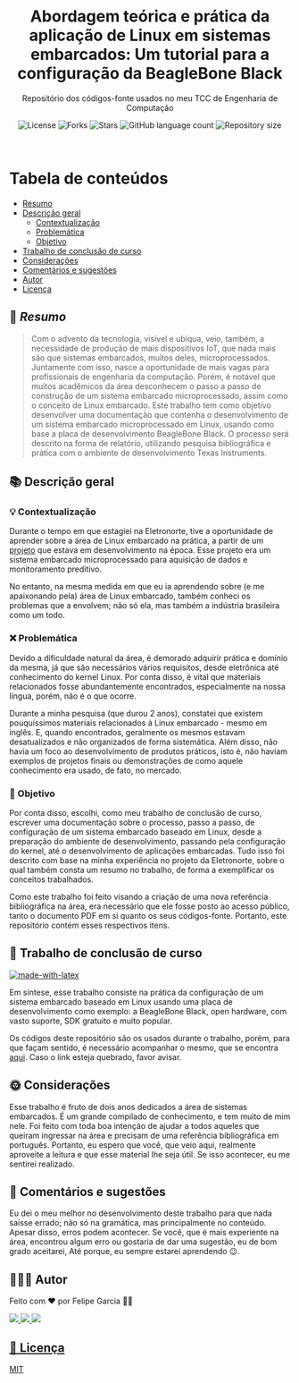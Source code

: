 <h1 align="center">Abordagem teórica e prática da aplicação de Linux em sistemas embarcados: Um tutorial para a configuração da BeagleBone Black</h1>
<p align="center">Repositório dos códigos-fonte usados no meu TCC de Engenharia de Computação </p>

<p align="center">
    <img alt="License" src="https://img.shields.io/github/license/felipegarcia99/Curso-de-Linux-Embarcado">
    <img alt="Forks" src="https://img.shields.io/github/forks/felipegarcia99/Curso-de-Linux-Embarcado">
    <img alt="Stars" src="https://img.shields.io/github/stars/felipegarcia99/Curso-de-Linux-Embarcado">
    <img alt="GitHub language count" src="https://img.shields.io/github/languages/count/felipegarcia99/Curso-de-Linux-Embarcado">
    <img alt="Repository size" src="https://img.shields.io/github/repo-size/felipegarcia99/Curso-de-Linux-Embarcado">
</p>

<br>

Tabela de conteúdos
=================
<!--ts-->
   * [Resumo](#resumo)
   * [Descrição geral](#Descrição-geral)
        * [Contextualização](#Contextualização)
        * [Problemática](#Problemática)
        * [Objetivo](#Objetivo)
   * [Trabalho de conclusão de curso](#Trabalho-de-conclusão-de-curso)
   * [Considerações](#considerações)
   * [Comentários e sugestões](#Comentários-e-sugestões)
   * [Autor](#autor)
   * [Licença](#licença)
<!--te-->

## 📝 _Resumo_

> Com o advento da tecnologia, visível e ubíqua, veio, também, a necessidade de produção de mais dispositivos IoT, que nada mais são que sistemas embarcados, muitos deles, microprocessados. Juntamente com isso, nasce a oportunidade de mais vagas para profissionais de engenharia da computação. Porém, é notável que muitos acadêmicos da área desconhecem o passo a passo de construção de um sistema embarcado microprocessado, assim como o conceito de Linux embarcado. Este trabalho tem como objetivo desenvolver uma documentação que contenha o desenvolvimento de um sistema embarcado microprocessado em Linux, usando como base a placa de desenvolvimento BeagleBone Black. O processo será descrito na forma de relatório, utilizando pesquisa bibliográfica e prática com o ambiente de desenvolvimento Texas Instruments.

## 📚 Descrição geral

### 💡 Contextualização

Durante o tempo em que estagiei na Eletronorte, tive a oportunidade de aprender sobre a área de Linux embarcado na prática, a partir de um [projeto](https://www.youtube.com/watch?v=1vxvBeepXvI) que estava em desenvolvimento na época. Esse projeto era um sistema embarcado microprocessado para aquisição de dados e monitoramento preditivo.

No entanto, na mesma medida em que eu ia aprendendo sobre (e me apaixonando pela) área de Linux embarcado, também conheci os problemas que a envolvem; não só ela, mas também a indústria brasileira como um todo. 

### ❌ Problemática

Devido a dificuldade natural da área, é demorado adquirir prática e domínio da mesma, já que são necessários vários requisitos, desde eletrônica até conhecimento do kernel Linux. Por conta disso, é vital que materiais relacionados fosse abundantemente encontrados, especialmente na nossa língua, porém, não é o que ocorre.

Durante a minha pesquisa (que durou 2 anos), constatei que existem pouquíssimos materiais relacionados à Linux embarcado - mesmo em inglês. E, quando encontrados, geralmente os mesmos estavam desatualizados e não organizados de forma sistemática. Além disso, não havia um foco ao desenvolvimento de produtos práticos, isto é, não haviam exemplos de projetos finais ou demonstrações de como aquele conhecimento era usado, de fato, no mercado.

### 🎯 Objetivo

Por conta disso, escolhi, como meu trabalho de conclusão de curso, escrever uma documentação sobre o processo, passo a passo, de configuração de um sistema embarcado baseado em Linux, desde a preparação do ambiente de desenvolvimento, passando pela configuração do kernel, até o desenvolvimento de aplicações embarcadas. Tudo isso foi descrito com base na minha experiência no projeto da Eletronorte, sobre o qual também consta um resumo no trabalho, de forma a exemplificar os conceitos trabalhados.

Como este trabalho foi feito visando a criação de uma nova referência bibliográfica na área, era necessário que ele fosse posto ao acesso público, tanto o documento PDF em si quanto os seus códigos-fonte. Portanto, este repositório contém esses respectivos itens.

## 📖 Trabalho de conclusão de curso

[![made-with-latex](https://img.shields.io/badge/Made%20with-LaTeX-1f425f.svg)](https://www.latex-project.org/)

Em síntese, esse trabalho consiste na prática da configuração de um sistema embarcado baseado em Linux usando uma placa de desenvolvimento como exemplo: a BeagleBone Black, open hardware, com vasto suporte, SDK gratuito e muito popular. 

Os códigos deste repositório são os usados durante o trabalho, porém, para que façam sentido, é necessário acompanhar o mesmo, que se encontra [aqui](https://drive.google.com/file/d/1RgPurOIAYz15cTSzCj7JkGZ_NMh3Ia7j/view?usp=sharing "O TCC em si"). Caso o link esteja quebrado, favor avisar.

## 🌞 Considerações

Esse trabalho é fruto de dois anos dedicados a área de sistemas embarcados. É um grande compilado de conhecimento, e tem muito de mim nele. Foi feito com toda boa intenção de ajudar a todos aqueles que queiram ingressar na área e precisam de uma referência bibliográfica em português. Portanto, eu espero que você, que veio aqui, realmente aproveite a leitura e que esse material lhe seja útil. Se isso acontecer, eu me sentirei realizado.

## 💬 Comentários e sugestões

Eu dei o meu melhor no desenvolvimento deste trabalho para que nada saísse errado; não só na gramática, mas principalmente no conteúdo. Apesar disso, erros podem acontecer. Se você, que é mais experiente na área, encontrou algum erro ou gostaria de dar uma sugestão, eu de bom grado aceitarei, Até porque, eu sempre estarei aprendendo 😉.

## 💁🏽‍♂️ Autor

Feito com ❤️ por Felipe Garcia 👋🏽

<a href="https://www.linkedin.com/in/felipegarcia99/">
    <img src="https://img.shields.io/badge/linkedin-%230077B5.svg?&style=for-the-badge&logo=linkedin&logoColor=white" />
<a href="mailto:felipe_garcia99@hotmail.com">
    <img src="https://img.shields.io/badge/Microsoft_Outlook-0078D4?style=for-the-badge&logo=microsoft-outlook&logoColor=white" />
<a href="https://t.me/felipe_garcia99">
    <img src="https://img.shields.io/badge/Telegram-2CA5E0?style=for-the-badge&logo=telegram&logoColor=white" />


## 📜 Licença

MIT